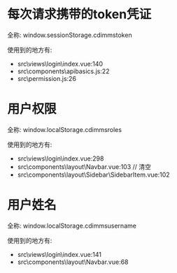 # 每次请求携带的token凭证

全称: 
window.sessionStorage.cdimmstoken

使用到的地方有:
- src\views\login\index.vue:140
- src\components\apibasics.js:22
- src\permission.js:26

# 用户权限

全称: 
window.localStorage.cdimmsroles

使用到的地方有:
- src\views\login\index.vue:298
- src\components\layout\Navbar.vue:103 // 清空
- src\components\layout\Sidebar\SidebarItem.vue:102

# 用户姓名

全称: 
window.localStorage.cdimmsusername

使用到的地方有:
- src\views\login\index.vue:141
- src\components\layout\Navbar.vue:68
